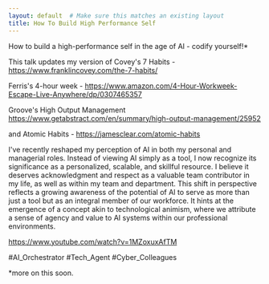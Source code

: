 ```yaml
---
layout: default  # Make sure this matches an existing layout
title: How To Build High Performance Self
---
```


How to build a high-performance self in the age of AI - codify yourself!*

This talk updates my version of Covey's 7 Habits - https://www.franklincovey.com/the-7-habits/

Ferris's 4-hour week - https://www.amazon.com/4-Hour-Workweek-Escape-Live-Anywhere/dp/0307465357


Groove's High Output Management https://www.getabstract.com/en/summary/high-output-management/25952

and Atomic Habits - https://jamesclear.com/atomic-habits


I've recently reshaped my perception of AI in both my personal and managerial roles. Instead of viewing AI simply as a tool, I now recognize its significance as a personalized, scalable, and skillful resource. I believe it deserves acknowledgment and respect as a valuable team contributor in my life, as well as within my team and department. This shift in perspective reflects a growing awareness of the potential of AI to serve as more than just a tool but as an integral member of our workforce. It hints at the emergence of a concept akin to technological animism, where we attribute a sense of agency and value to AI systems within our professional environments.

https://www.youtube.com/watch?v=1MZoxuxAfTM


#AI_Orchestrator
#Tech_Agent
#Cyber_Colleagues

*more on this soon.
